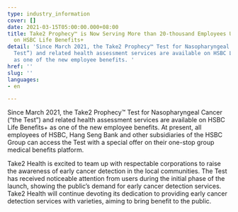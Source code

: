 ```yaml
---
type: industry_information
cover: []
date: 2021-03-15T05:00:00.000+08:00
title: Take2 Prophecy™ is Now Serving More than 20-thousand Employees Upon Launching
  on HSBC Life Benefits+
detail: 'Since March 2021, the Take2 Prophecy™ Test for Nasopharyngeal Cancer (“the
  Test”) and related health assessment services are available on HSBC Life Benefits+
  as one of the new employee benefits. '
href: ''
slug: ''
languages:
- en

---
```

Since March 2021, the Take2 Prophecy™ Test for Nasopharyngeal Cancer (“the Test”) and related health assessment services are available on HSBC Life Benefits+ as one of the new employee benefits. At present, all employees of HSBC, Hang Seng Bank and other subsidiaries of the HSBC Group can access the Test with a special offer on their one-stop group medical benefits platform.

Take2 Health is excited to team up with respectable corporations to raise the awareness of early cancer detection in the local communities. The Test has received noticeable attention from users during the initial phase of the launch, showing the public’s demand for early cancer detection services. Take2 Health will continue devoting its dedication to providing early cancer detection services with varieties, aiming to bring benefit to the public.